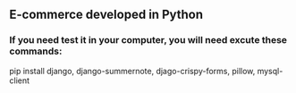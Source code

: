 ## E-commerce developed in Python

### If you need test it in your computer, you will need excute these commands:
pip install django, django-summernote, djago-crispy-forms, pillow, mysql-client
